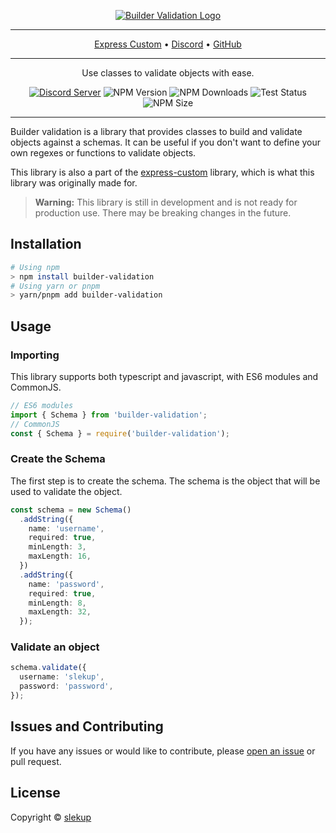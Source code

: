 <div align="center">

[![Builder Validation Logo](https://i.imgur.com/RCbaMSq.png)](https://github.com/slekup/builder-validation)

---

<a href="https://npmjs.com/package/express-custom" target="_blank">Express Custom</a> • <a href="https://discord.gg/p5rxxQN7DT" target="_blank">Discord</a> • <a href="https://github.com/slekup/builder-validation" target="_blank">GitHub</a>

---

Use classes to validate objects with ease.

[![Discord Server](https://img.shields.io/discord/1028009131073880104?color=5865F2&logo=discord&logoColor=white)](https://discord.gg/p5rxxQN7DT)
![NPM Version](https://img.shields.io/npm/v/builder-validation.svg) ![NPM Downloads](https://img.shields.io/npm/dt/builder-validation) ![Test Status](https://github.com/slekup/builder-validation/actions/workflows/tests.yml/badge.svg) ![NPM Size](https://img.shields.io/bundlephobia/min/builder-validation)

---

</div>

Builder validation is a library that provides classes to build and validate objects against a schemas. It can be useful if you don't want to define your own regexes or functions to validate objects.

This library is also a part of the [express-custom](https://npmjs.com/package/express-custom) library, which is what this library was originally made for.

> **Warning:** This library is still in development and is not ready for production use. There may be breaking changes in the future.

## Installation

```bash
# Using npm
> npm install builder-validation
# Using yarn or pnpm
> yarn/pnpm add builder-validation
```

## Usage

### Importing

This library supports both typescript and javascript, with ES6 modules and CommonJS.

```ts
// ES6 modules
import { Schema } from 'builder-validation';
// CommonJS
const { Schema } = require('builder-validation');
```

### Create the Schema

The first step is to create the schema. The schema is the object that will be used to validate the object.

```ts
const schema = new Schema()
  .addString({
    name: 'username',
    required: true,
    minLength: 3,
    maxLength: 16,
  })
  .addString({
    name: 'password',
    required: true,
    minLength: 8,
    maxLength: 32,
  });
```

### Validate an object

```ts
schema.validate({
  username: 'slekup',
  password: 'password',
});
```

## Issues and Contributing

If you have any issues or would like to contribute, please [open an issue](https://github.com/slekup/builder-validation/issues/new) or pull request.

## License

Copyright © [slekup](https://github.com/slekup)
